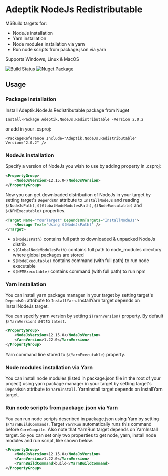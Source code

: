 # Adeptik NodeJs Redistributable

MSBuild targets for:
* NodeJs installation
* Yarn installation
* Node modules installation via yarn
* Run node scripts from package.json via yarn

Supports Windows, Linux & MacOS

![Build Status](https://tfs.adeptik.com/Adeptik/_apis/public/build/definitions/5f6da651-409b-4516-b0c6-16518d60e6e9/137/badge)
[![Nuget Package](https://img.shields.io/nuget/vpre/Adeptik.NodeJs.Redistributable)](https://www.nuget.org/packages/Adeptik.NodeJs.Redistributable/)

## Usage

### Package installation

Install Adeptik.NodeJs.Redistributable package from Nuget

    Install-Package Adeptik.NodeJs.Redistributable -Version 2.0.2

or add in your .csproj:

    <PackageReference Include="Adeptik.NodeJs.Redistributable" Version="2.0.2" />

### NodeJs installation

Specify a version of NodeJs you wish to use by adding property in .csproj:

```xml
<PropertyGroup>
    <NodeJsVersion>12.15.0</NodeJsVersion>
</PropertyGroup>
```

Now you can get downloaded distribution of NodeJs in your target by setting target's `DependsOn` attribute to `InstallNodeJs` and reading `$(NodeJsPath)`, `$(GlobalNodeModulesPath)`, `$(NodeExecutable)` and `$(NPMExecutable)` properties.

```xml
<Target Name="YourTarget" DependsOnTargets="InstallNodeJs">
    <Message Text="Using $(NodeJsPath)" />
</Target>
```
- `$(NodeJsPath)` contains full path to downloaded & unpacked NodeJs distrib
- `$(GlobalNodeModulesPath)` contains full path to node_modules directory where global packages are stored
- `$(NodeExecutable)` contains command (with full path) to run node executable
- `$(NPMExecutable)` contains command (with full path) to run npm

### Yarn installation

You can install yarn package manager in your target by setting target's `DependsOn` attribute to `InstallYarn`. InstallYarn target depends on InstallNodeJs target. 

You can specify yarn version by setting `$(YarnVersion)` property. By default `$(YarnVersion)` set to `latest`. 

```xml
<PropertyGroup>
    <NodeJsVersion>12.15.0</NodeJsVersion>
    <YarnVersion>1.22.0</YarnVersion>
</PropertyGroup>
```
Yarn command line stored to `$(YarnExecutable)` property.

### Node modules installation via Yarn

You can install node modules (listed in package.json file in the root of your project) using yarn package manager in your target by setting target's `DependsOn` attribute to `YarnInstall`. YarnInstall target depends on InstallYarn target.

### Run node scripts from package.json via Yarn

You can run node scripts described in package.json using Yarn by setting `$(YarnBuildCommand)`. Target `YarnRun` automatically runs this command before `CoreCompile`. Also note that YarnRun target depends on YarnInstall target. So you can set only two properties to get node, yarn, install node modules and run script, like shown below.

```xml
<PropertyGroup>
    <NodeJsVersion>12.15.0</NodeJsVersion>
    <YarnVersion>1.22.0</YarnVersion>
    <YarnBuildCommand>build</YarnBuildCommand>
</PropertyGroup>
```
